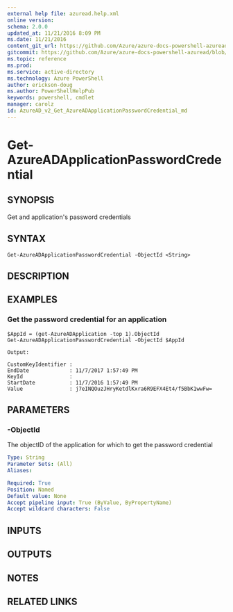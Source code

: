 ```yaml
---
external help file: azuread.help.xml
online version: 
schema: 2.0.0
updated_at: 11/21/2016 8:09 PM
ms.date: 11/21/2016
content_git_url: https://github.com/Azure/azure-docs-powershell-azuread/blob/live/Azure%20AD%20Cmdlets/AzureAD/v2/Get-AzureADApplicationPasswordCredential.md
gitcommit: https://github.com/Azure/azure-docs-powershell-azuread/blob/e79870303c4a5b18f88c61a5fe206bd45af8c480/Azure%20AD%20Cmdlets/AzureAD/v2/Get-AzureADApplicationPasswordCredential.md
ms.topic: reference
ms.prod: 
ms.service: active-directory
ms.technology: Azure PowerShell
author: erickson-doug
ms.author: PowerShellHelpPub
keywords: powershell, cmdlet
manager: carolz
id: AzureAD_v2_Get_AzureADApplicationPasswordCredential_md
---
```


# Get-AzureADApplicationPasswordCredential

## SYNOPSIS
Get and application's password credentials

## SYNTAX

```
Get-AzureADApplicationPasswordCredential -ObjectId <String>
```

## DESCRIPTION

## EXAMPLES

### Get the password credential for an application
```
$AppId = (get-AzureADApplication -top 1).ObjectId
Get-AzureADApplicationPasswordCredential -ObjectId $AppId

Output:

CustomKeyIdentifier :
EndDate             : 11/7/2017 1:57:49 PM
KeyId               :
StartDate           : 11/7/2016 1:57:49 PM
Value               : j7eINQOuzJHryKetdlKxra6R9EFX4Et4/f5BbK1wwFw=
```

## PARAMETERS

### -ObjectId
The objectID of the application for which to get the password credential

```yaml
Type: String
Parameter Sets: (All)
Aliases: 

Required: True
Position: Named
Default value: None
Accept pipeline input: True (ByValue, ByPropertyName)
Accept wildcard characters: False
```

## INPUTS

## OUTPUTS

## NOTES

## RELATED LINKS

